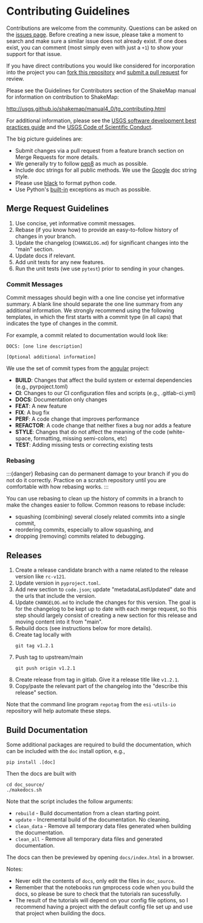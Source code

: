 # Contributing Guidelines

Contributions are welcome from the community. Questions can be asked on the
[issues page][1]. Before creating a new issue, please take a moment to search
and make sure a similar issue does not already exist. If one does exist, you
can comment (most simply even with just a `+1`) to show your support for that
issue.

If you have direct contributions you would like considered for incorporation
into the project you can [fork this repository][2] and
[submit a pull request][3] for review.

Please see the Guidelines for Contributors section of the 
ShakeMap manual for information on contribution to ShakeMap:

http://usgs.github.io/shakemap/manual4_0/tg_contributing.html

For additional information, please see the [USGS software development best
practices guide][4] and the [USGS Code of Scientific Conduct][5]. 

The big picture guidelines are: 

- Submit changes via a pull request from a feature branch section on Merge Requests for more details.
- We generally try to follow [pep8](https://www.python.org/dev/peps/pep-0008/) as much as possible.
- Include doc strings for all public methods. We use the [Google][6] doc string style.
- Please use [black][7] to format python code.
- Use Python's [built-in][8] exceptions as much as possible.


## Merge Request Guidelines

1. Use concise, yet informative commit messages.
2. Rebase (if you know how) to provide an easy-to-follow history of changes in your branch.
3. Update the changelog (`CHANGELOG.md`) for significant changes into the "main" section.
4. Update docs if relevant.
5. Add unit tests for any new features.
6. Run the unit tests (we use ``pytest``) prior to sending in your changes.

### Commit Messages

Commit messages should begin with a one line concise yet informative summary.
A blank line should separate the one line summary from any additional information.
We strongly recommend using the following templates, in which the first starts with
a commit type (in all caps) that indicates the type of changes in the commit.

For example, a commit related to documentation would look like:

```
DOCS: [one line description]

[Optional additional information]
```

We use the set of commit types from the [angular][9] project:
* **BUILD**: Changes that affect the build system or external dependencies (e.g., pyrpoject.toml)
* **CI**: Changes to our CI configuration files and scripts (e.g., .gitlab-ci.yml)
* **DOCS**: Documentation only changes
* **FEAT**: A new feature
* **FIX**: A bug fix
* **PERF**: A code change that improves performance
* **REFACTOR**: A code change that neither fixes a bug nor adds a feature
* **STYLE**: Changes that do not affect the meaning of the code (white-space, formatting, missing semi-colons, etc)
* **TEST**: Adding missing tests or correcting existing tests


### Rebasing

:::{danger}
Rebasing can do permanent damage to your branch if you do not do it correctly.
Practice on a scratch repository until you are comfortable with how rebasing works.
:::

You can use rebasing to clean up the history of commits in a branch to make the changes easier to follow.
Common reasons to rebase include:

* squashing (combining) several closely related commits into a single commit,
* reordering commits, especially to allow squashing, and
* dropping (removing) commits related to debugging.


## Releases

1. Create a release candidate branch with a name related to the release version like `rc-v121`.
2. Update version in `pyproject.toml`.
3. Add new section to `code.json`; update "metadataLastUpdated" date and the urls that include the version.
4. Update `CHANGELOG.md` to include the changes for this version. The goal is for the changelog to be kept up to date with each merge request, so this step should largely consist of creating a new section for this release and moving content into it from "main". 
5. Rebuild docs (see instructions below for more details).
6. Create tag locally with
   ```
   git tag v1.2.1
   ```
7. Push tag to upstream/main
   ```
   git push origin v1.2.1
   ```
8. Create release from tag in gitlab. Give it a release title like `v1.2.1`.
9. Copy/paste the relevant part of the changelog into the "describe this release" section.

Note that the command line program `repotag` from the `esi-utils-io` repository will
help automate these steps. 

## Build Documentation

Some additional packages are required to build the documentation, which can be included
with the `doc` install option, e.g.,

```
pip install .[doc]
```

Then the docs are built with

```
cd doc_source/
./makedocs.sh
```

Note that the script includes the follow arguments:
 - `rebuild` - Build documentation from a clean starting point.
 - `update` - Incremental build of the documentation. No cleaning.
 - `clean_data` - Remove all temporary data files generated when building the documentation.
 - `clean_all` - Remove all temporary data files and generated documentation.

The docs can then be previewed by opening `docs/index.html` in a browser.

Notes:
 - Never edit the contents of `docs`, only edit the files in `doc_source`.
 - Remember that the notebooks run gmprocess code when you build the docs, 
   so please be sure to check that the tutorials ran sucessfully. 
 - The result of the tutorials will depend on your config file options, 
   so I recommend having a project with the default config file set up 
   and use that project when building the docs. 


[1]: https://code.usgs.gov/ghsc/esi/shakemap/issues
[2]: https://help.github.com/articles/fork-a-repo/
[3]: https://help.github.com/articles/about-pull-requests/
[4]: https://github.com/usgs/best-practices
[5]: https://www.usgs.gov/about/organization/science-support/science-quality-and-integrity/fundamental-science-practices
[6]: https://sphinxcontrib-napoleon.readthedocs.io/en/latest/example_google.html
[7]: https://github.com/psf/black
[8]: https://docs.python.org/3.8/library/exceptions.html#built-in-exceptions
[9]: https://github.com/angular/angular/blob/22b96b9/CONTRIBUTING.md#type
